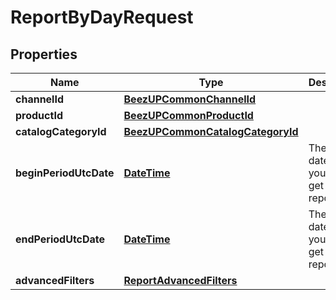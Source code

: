 
# ReportByDayRequest

## Properties
Name | Type | Description | Notes
------------ | ------------- | ------------- | -------------
**channelId** | [**BeezUPCommonChannelId**](BeezUPCommonChannelId.md) |  |  [optional]
**productId** | [**BeezUPCommonProductId**](BeezUPCommonProductId.md) |  |  [optional]
**catalogCategoryId** | [**BeezUPCommonCatalogCategoryId**](BeezUPCommonCatalogCategoryId.md) |  |  [optional]
**beginPeriodUtcDate** | [**DateTime**](DateTime.md) | The begin date period you want to get the report | 
**endPeriodUtcDate** | [**DateTime**](DateTime.md) | The end date period you want to get the report. | 
**advancedFilters** | [**ReportAdvancedFilters**](ReportAdvancedFilters.md) |  | 



